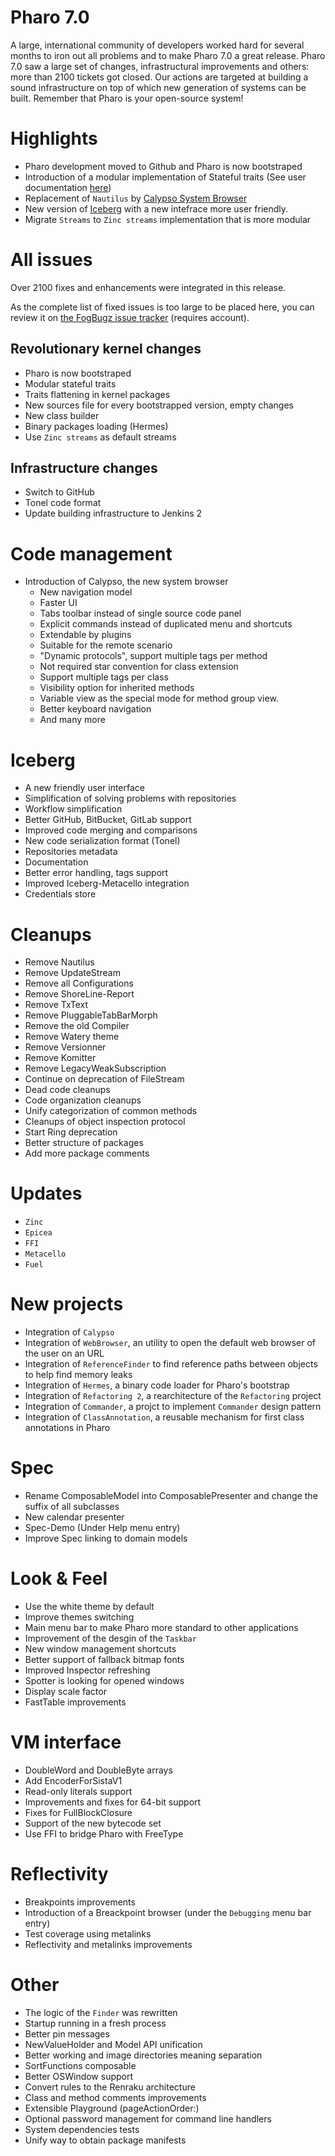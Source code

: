 # Pharo 7.0 

A large, international community of developers worked hard for several months to iron out all problems and to make Pharo 7.0 a great release. Pharo 7.0 saw a large set of changes, infrastructural improvements and others: more than 2100 tickets got closed. Our actions are targeted at building a sound infrastructure on top of which new generation of systems can be built. Remember that Pharo is your open-source system!

# Highlights

- Pharo development moved to Github and Pharo is now bootstraped
- Introduction of a modular implementation of Stateful traits (See user documentation [here](https://github.com/pharo-open-documentation/pharo-wiki/blob/master/General/Traits.md))
- Replacement of `Nautilus` by [Calypso System Browser](https://github.com/pharo-ide/Calypso) 
- New version of [Iceberg](https://github.com/pharo-vcs/Iceberg) with a new intefrace more user friendly.
- Migrate `Streams` to `Zinc streams` implementation that is more modular

# All issues

Over 2100 fixes and enhancements were integrated in this release.

As the complete list of fixed issues is too large to be placed here, you can review it on [the FogBugz issue tracker](https://pharo.fogbugz.com) (requires account). 

## Revolutionary kernel changes
- Pharo is now bootstraped
- Modular stateful traits
- Traits flattening in kernel packages
- New sources file for every bootstrapped version, empty changes
- New class builder
- Binary packages loading (Hermes)
- Use `Zinc streams` as default streams

## Infrastructure changes
- Switch to GitHub
- Tonel code format 
- Update building infrastructure to Jenkins 2

# Code management
- Introduction of Calypso, the new system browser
  - New navigation model    
  - Faster UI
  - Tabs toolbar instead of single source code panel
  - Explicit commands instead of duplicated menu and shortcuts
  - Extendable by plugins
  - Suitable for the remote scenario
  - "Dynamic protocols", support multiple tags per method
  - Not required star convention for class extension
  - Support multiple tags per class
  - Visibility option for inherited methods
  - Variable view as the special mode for method group view.
  - Better keyboard navigation
  - And many more

# Iceberg
- A new friendly user interface
- Simplification of solving problems with repositories
- Workflow simplification
- Better GitHub, BitBucket, GitLab support
- Improved code merging and comparisons
- New code serialization format (Tonel)
- Repositories metadata
- Documentation
- Better error handling, tags support
- Improved Iceberg-Metacello integration
- Credentials store

# Cleanups
- Remove Nautilus
- Remove UpdateStream
- Remove all Configurations
- Remove ShoreLine-Report
- Remove TxText
- Remove PluggableTabBarMorph
- Remove the old Compiler
- Remove Watery theme
- Remove Versionner
- Remove Komitter
- Remove LegacyWeakSubscription
- Continue on deprecation of FileStream
- Dead code cleanups
- Code organization cleanups
- Unify categorization of common methods
- Cleanups of object inspection protocol
- Start Ring deprecation
- Better structure of packages
- Add more package comments

# Updates
- `Zinc`
- `Epicea`
- `FFI`
- `Metacello`
- `Fuel`

# New projects
- Integration of `Calypso`
- Integration of `WebBrowser`, an utility to open the default web browser of the user on an URL
- Integration of `ReferenceFinder` to find reference paths between objects to help find memory leaks
- Integration of `Hermes`, a binary code loader for Pharo's bootstrap
- Integration of `Refactoring 2`, a rearchitecture of the `Refactoring` project
- Integration of `Commander`, a projct to implement `Commander` design pattern
- Integration of `ClassAnnotation`, a reusable mechanism for first class annotations in Pharo

# Spec
- Rename ComposableModel into ComposablePresenter and change the suffix of all subclasses
- New calendar presenter 
- Spec-Demo (Under Help menu entry)
- Improve Spec linking to domain models

# Look & Feel
- Use the white theme by default
- Improve themes switching
- Main menu bar to make Pharo more standard to other applications
- Improvement of the desgin of the `Taskbar`
- New window management shortcuts
- Better support of fallback bitmap fonts
- Improved Inspector refreshing
- Spotter is looking for opened windows
- Display scale factor
- FastTable improvements

# VM interface
- DoubleWord and DoubleByte arrays
- Add EncoderForSistaV1
- Read-only literals support
- Improvements and fixes for 64-bit support
- Fixes for FullBlockClosure
- Support of the new bytecode set
- Use FFI to bridge Pharo with FreeType

# Reflectivity
- Breakpoints improvements
- Introduction of a Breackpoint browser (under the `Debugging` menu bar entry)
- Test coverage using metalinks
- Reflectivity and metalinks improvements

# Other
- The logic of the `Finder` was rewritten
- Startup running in a fresh process
- Better pin messages
- NewValueHolder and Model API unification
- Better working and image directories meaning separation
- SortFunctions composable
- Better OSWindow support
- Convert rules to the Renraku architecture
- Class and method comments improvements
- Extensible Playground (pageActionOrder:)
- Optional password management for command line handlers
- System dependencies tests
- Unify way to obtain package manifests
